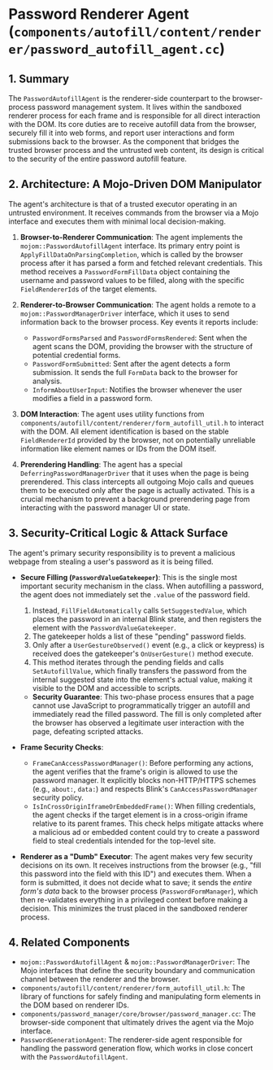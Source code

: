# Password Renderer Agent (`components/autofill/content/renderer/password_autofill_agent.cc`)

## 1. Summary

The `PasswordAutofillAgent` is the renderer-side counterpart to the browser-process password management system. It lives within the sandboxed renderer process for each frame and is responsible for all direct interaction with the DOM. Its core duties are to receive autofill data from the browser, securely fill it into web forms, and report user interactions and form submissions back to the browser. As the component that bridges the trusted browser process and the untrusted web content, its design is critical to the security of the entire password autofill feature.

## 2. Architecture: A Mojo-Driven DOM Manipulator

The agent's architecture is that of a trusted executor operating in an untrusted environment. It receives commands from the browser via a Mojo interface and executes them with minimal local decision-making.

1.  **Browser-to-Renderer Communication**: The agent implements the `mojom::PasswordAutofillAgent` interface. Its primary entry point is `ApplyFillDataOnParsingCompletion`, which is called by the browser process after it has parsed a form and fetched relevant credentials. This method receives a `PasswordFormFillData` object containing the username and password values to be filled, along with the specific `FieldRendererId`s of the target elements.

2.  **Renderer-to-Browser Communication**: The agent holds a remote to a `mojom::PasswordManagerDriver` interface, which it uses to send information back to the browser process. Key events it reports include:
    *   `PasswordFormsParsed` and `PasswordFormsRendered`: Sent when the agent scans the DOM, providing the browser with the structure of potential credential forms.
    *   `PasswordFormSubmitted`: Sent after the agent detects a form submission. It sends the full `FormData` back to the browser for analysis.
    *   `InformAboutUserInput`: Notifies the browser whenever the user modifies a field in a password form.

3.  **DOM Interaction**: The agent uses utility functions from `components/autofill/content/renderer/form_autofill_util.h` to interact with the DOM. All element identification is based on the stable `FieldRendererId` provided by the browser, not on potentially unreliable information like element names or IDs from the DOM itself.

4.  **Prerendering Handling**: The agent has a special `DeferringPasswordManagerDriver` that it uses when the page is being prerendered. This class intercepts all outgoing Mojo calls and queues them to be executed only after the page is actually activated. This is a crucial mechanism to prevent a background prerendering page from interacting with the password manager UI or state.

## 3. Security-Critical Logic & Attack Surface

The agent's primary security responsibility is to prevent a malicious webpage from stealing a user's password as it is being filled.

*   **Secure Filling (`PasswordValueGatekeeper`)**: This is the single most important security mechanism in the class. When autofilling a password, the agent does not immediately set the `.value` of the password field.
    1.  Instead, `FillFieldAutomatically` calls `SetSuggestedValue`, which places the password in an internal Blink state, and then registers the element with the `PasswordValueGatekeeper`.
    2.  The gatekeeper holds a list of these "pending" password fields.
    3.  Only after a `UserGestureObserved()` event (e.g., a click or keypress) is received does the gatekeeper's `OnUserGesture()` method execute.
    4.  This method iterates through the pending fields and calls `SetAutofillValue`, which finally transfers the password from the internal suggested state into the element's actual value, making it visible to the DOM and accessible to scripts.
    *   **Security Guarantee**: This two-phase process ensures that a page cannot use JavaScript to programmatically trigger an autofill and immediately read the filled password. The fill is only completed after the browser has observed a legitimate user interaction with the page, defeating scripted attacks.

*   **Frame Security Checks**:
    *   `FrameCanAccessPasswordManager()`: Before performing any actions, the agent verifies that the frame's origin is allowed to use the password manager. It explicitly blocks non-HTTP/HTTPS schemes (e.g., `about:`, `data:`) and respects Blink's `CanAccessPasswordManager` security policy.
    *   `IsInCrossOriginIframeOrEmbeddedFrame()`: When filling credentials, the agent checks if the target element is in a cross-origin iframe relative to its parent frames. This check helps mitigate attacks where a malicious ad or embedded content could try to create a password field to steal credentials intended for the top-level site.

*   **Renderer as a "Dumb" Executor**: The agent makes very few security decisions on its own. It receives instructions from the browser (e.g., "fill this password into the field with this ID") and executes them. When a form is submitted, it does not decide what to save; it sends the *entire form's data* back to the browser process (`PasswordFormManager`), which then re-validates everything in a privileged context before making a decision. This minimizes the trust placed in the sandboxed renderer process.

## 4. Related Components

*   `mojom::PasswordAutofillAgent` & `mojom::PasswordManagerDriver`: The Mojo interfaces that define the security boundary and communication channel between the renderer and the browser.
*   `components/autofill/content/renderer/form_autofill_util.h`: The library of functions for safely finding and manipulating form elements in the DOM based on renderer IDs.
*   `components/password_manager/core/browser/password_manager.cc`: The browser-side component that ultimately drives the agent via the Mojo interface.
*   `PasswordGenerationAgent`: The renderer-side agent responsible for handling the password generation flow, which works in close concert with the `PasswordAutofillAgent`.